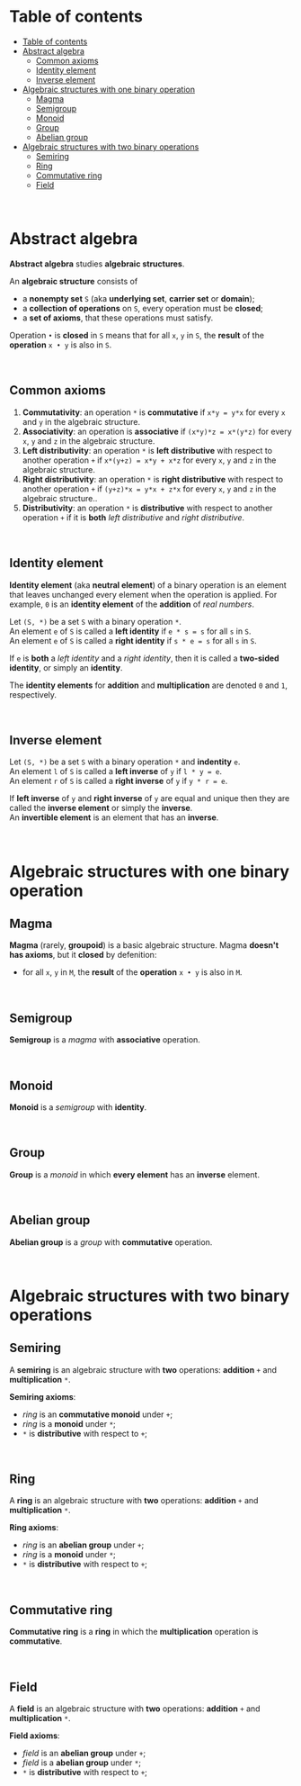 # Table of contents
- [Table of contents](#table-of-contents)
- [Abstract algebra](#abstract-algebra)
  - [Common axioms](#common-axioms)
  - [Identity element](#identity-element)
  - [Inverse element](#inverse-element)
- [Algebraic structures with one binary operation](#algebraic-structures-with-one-binary-operation)
  - [Magma](#magma)
  - [Semigroup](#semigroup)
  - [Monoid](#monoid)
  - [Group](#group)
  - [Abelian group](#abelian-group)
- [Algebraic structures with two binary operations](#algebraic-structures-with-two-binary-operations)
  - [Semiring](#semiring)
  - [Ring](#ring)
  - [Commutative ring](#commutative-ring)
  - [Field](#field)

<br>

# Abstract algebra
**Abstract algebra** studies **algebraic structures**.<br>

An **algebraic structure** consists of
- a **nonempty set** `S` (aka **underlying set**, **carrier set** or **domain**);
- a **collection of operations** on `S`, every operation must be **closed**;
- a **set of axioms**, that these operations must satisfy.

Operation `•` is **closed** in `S` means that for all `x`, `y` in `S`, the **result** of the **operation** `x • y` is also in `S`.

<br>

## Common axioms
1. **Commutativity**: an operation `*` is **commutative** if `x*y = y*x` for every `x` and `y` in the algebraic structure.
2. **Associativity**: an operation is **associative** if `(x*y)*z = x*(y*z)` for every `x`, `y` and `z` in the algebraic structure.
3. **Left distributivity**: an operation `*` is **left distributive** with respect to another operation `+` if `x*(y+z) = x*y + x*z` for every `x`, `y` and `z` in the algebraic structure.
4. **Right distributivity**: an operation `*` is **right distributive** with respect to another operation `+` if `(y+z)*x = y*x + z*x` for every `x`, `y` and `z` in the algebraic structure..
5. **Distributivity**: an operation `*` is **distributive** with respect to another operation `+` if it is **both** *left distributive* and *right distributive*.

<br>

## Identity element
**Identity element** (aka **neutral element**) of a binary operation is an element that leaves unchanged every element when the operation is applied. For example, `0` is an **identity element** of the **addition** of *real numbers*.

Let `(S, *)` be a set `S` with a binary operation `*`.<br>
An element `e` of `S` is called a **left identity** if `e * s = s` for all `s` in `S`.<br>
An element `e` of `S` is called a **right identity** if `s * e = s` for all `s` in `S`.<br>

If `e` is **both** a *left identity* and a *right identity*, then it is called a **two-sided identity**, or simply an **identity**.<br>

The **identity elements** for **addition** and **multiplication** are denoted `0` and `1`, respectively.

<br>

## Inverse element
Let `(S, *)` be a set `S` with a binary operation `*` and **indentity** `e`.<br>
An element `l` of `S` is called a **left inverse** of `y` if `l * y = e`.<br>
An element `r` of `S` is called a **right inverse** of `y` if `y * r = e`.<br>

If **left inverse** of `y` and **right inverse** of `y` are equal and unique then they are called the **inverse element** or simply the **inverse**.<br>
An **invertible element** is an element that has an **inverse**.<br>

<br>

# Algebraic structures with one binary operation
## Magma
**Magma** (rarely, **groupoid**) is a basic algebraic structure. Magma **doesn't has axioms**, but it **closed** by defenition:
- for all `x`, `y` in `M`, the **result** of the **operation** `x • y` is also in `M`.

<br>

## Semigroup
**Semigroup** is a *magma* with **associative** operation.

<br>

## Monoid
**Monoid** is a *semigroup* with **identity**.

<br>

## Group
**Group** is a *monoid* in which **every element** has an **inverse** element.

<br>

## Abelian group
**Abelian group** is a *group* with **commutative** operation.

<br>

# Algebraic structures with two binary operations
## Semiring
A **semiring** is an algebraic structure with **two** operations: **addition** `+` and **multiplication** `*`.<br>

**Semiring axioms**:
- *ring* is an **commutative monoid** under `+`;
- *ring* is a **monoid** under `*`;
- `*` is **distributive** with respect to `+`;

<br>

## Ring
A **ring** is an algebraic structure with **two** operations: **addition** `+` and **multiplication** `*`.<br>

**Ring axioms**:
- *ring* is an **abelian group** under `+`;
- *ring* is a **monoid** under `*`;
- `*` is **distributive** with respect to `+`;

<br>

## Commutative ring
**Commutative ring** is a **ring** in which the **multiplication** operation is **commutative**.

<br>

## Field
A **field** is an algebraic structure with **two** operations: **addition** `+` and **multiplication** `*`.<br>

**Field axioms**:
- *field* is an **abelian group** under `+`;
- *field* is a **abelian group** under `*`;
- `*` is **distributive** with respect to `+`;
